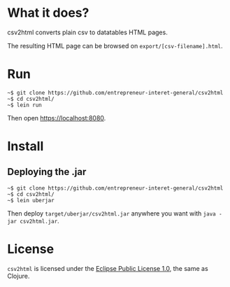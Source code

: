

# What it does?

csv2html converts plain csv to datatables HTML pages.

The resulting HTML page can be browsed on `export/[csv-filename].html`.


# Run

    ~$ git clone https://github.com/entrepreneur-interet-general/csv2html
    ~$ cd csv2html/
    ~$ lein run

Then open <https://localhost:8080>.


# Install


## Deploying the .jar

    ~$ git clone https://github.com/entrepreneur-interet-general/csv2html
    ~$ cd csv2html/
    ~$ lein uberjar

Then deploy `target/uberjar/csv2html.jar` anywhere you want with
`java -jar csv2html.jar`.


# License

`csv2html` is licensed under the [Eclipse Public License 1.0](http://www.eclipse.org/legal/epl-v10.html), the
same as Clojure.

